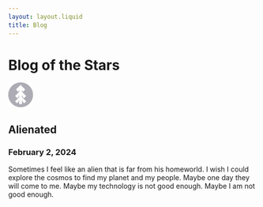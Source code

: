 ```yaml
---
layout: layout.liquid
title: Blog
---
```


# Blog of the **Stars**
<img class="about" alt="pine" src="/images/pine.png" width="50" />

## Alienated
### February 2, 2024
Sometimes I feel like an alien that is far from his homeworld. I wish I could explore the cosmos to find my planet and my people. Maybe one day they will come to me. Maybe my technology is not good enough. Maybe I am not good enough. 
